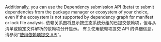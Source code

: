 Additionally, you can use the Dependency submission API (beta) to submit dependencies from the package manager or ecosystem of your choice, even if the ecosystem is not supported by dependency graph for manifest or lock file analysis. 依赖关系图将显示按生态系统分组的已提交依赖项，但与从清单或锁定文件解析的依赖项分开显示。 有关使用依赖项提交 API 的详细信息，请参阅“[使用依赖项提交 API](/code-security/supply-chain-security/understanding-your-software-supply-chain/using-the-dependency-submission-api)”。

